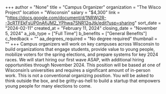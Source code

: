 +++
author = "None"
title = "Campus Organizer"
organization = "The Wisco Project"
location = "Wisconsin"
salary = "$4,300"
link = "https://docs.google.com/document/d/1NRWj2R--3cRTFEkFsUP0nAfjJM2_YPhwa7SNR12gJtk/edit?usp=sharing"
sort_date = "2024-02-11"
created_at = "February 11, 2024"
closing_date = "November 5, 2024"
a_job_type = ["Full Time"]
b_benefits = ["General Benefits"]
c_feedback = ""
aa_degrees_required = "No degree required"
thumbnail = ""
+++
Campus organizers will work on key campuses across Wisconsin to build organizations that engage students, provide value to young people, mobilize voters for the spring elections, and prepare systems for key 2024 races. We will start hiring our first wave ASAP, with additional hiring opportunities through November 2024. This position will be based at one of Wisconsin’s universities and requires a significant amount of in-person work.  This is not a conventional organizing position. You will be asked to think outside the box, and be gritty-as-hell to build a startup that empowers young people for many elections to come.

